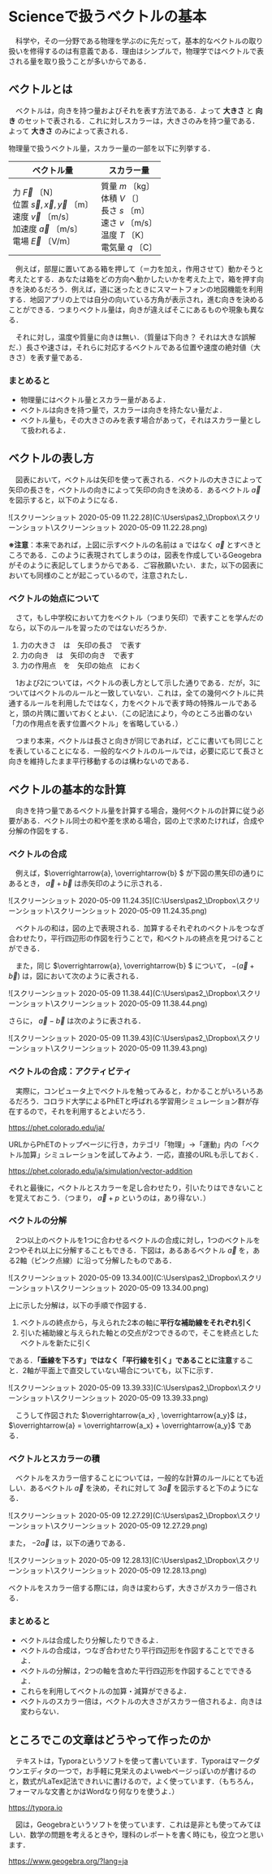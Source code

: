 # Scienceで扱うベクトルの基本 #

　科学や，その一分野である物理を学ぶのに先だって，基本的なベクトルの取り扱いを修得するのは有意義である．理由はシンプルで，物理学ではベクトルで表される量を取り扱うことが多いからである．



## べクトルとは ##

　ベクトルは，向きを持つ量およびそれを表す方法である．よって **大きさ** と **向き** のセットで表される．これに対しスカラーは，大きさのみを持つ量である．よって **大きさ** のみによって表される．

物理量で扱うベクトル量，スカラー量の一部を以下に列挙する．



| ベクトル量                                                   | スカラー量                                                   |
| ------------------------------------------------------------ | ------------------------------------------------------------ |
| 力 $\overrightarrow{F}$  〔N〕<br />位置 $\overrightarrow{s}, \overrightarrow{x}, \overrightarrow{y}$  〔m〕<br />速度 $\overrightarrow{v}$ 〔m/s〕<br />加速度 $\overrightarrow{a}$ 〔m/s〕<br />電場 $\overrightarrow{E}$ 〔V/m〕 | 質量 $m$ 〔kg〕<br />体積 $V$ 〔〕<br />長さ $s$ 〔m〕<br />速さ $v$ 〔m/s〕<br />温度 $T$ 〔K〕<br />電気量 $q$ 〔C〕 |



　例えば，部屋に置いてある箱を押して（＝力を加え，作用させて）動かそうと考えたとする．あなたは箱をどの方向へ動かしたいかを考えた上で，箱を押す向きを決めるだろう．例えば，道に迷ったときにスマートフォンの地図機能を利用する．地図アプリの上では自分の向いている方角が表示され，進む向きを決めることができる．つまりベクトル量は，向きが違えばそこにあるものや現象も異なる．

　それに対し，温度や質量に向きは無い．（質量は下向き？ それは大きな誤解だ．）長さや速さは，それらに対応するベクトルである位置や速度の絶対値（大きさ）を表す量である．



### まとめると ###

- 物理量にはベクトル量とスカラー量があるよ．
- ベクトルは向きを持つ量で，スカラーは向きを持たない量だよ．
- ベクトル量も，その大きさのみを表す場合があって，それはスカラー量として扱われるよ．



## ベクトルの表し方 ##

　図表において，ベクトルは矢印を使って表される．ベクトルの大きさによって矢印の長さを，ベクトルの向きによって矢印の向きを決める．あるベクトル $\overrightarrow{a}$ を図示すると，以下のようになる．



![スクリーンショット 2020-05-09 11.22.28](C:\Users\pas2_\Dropbox\スクリーンショット\スクリーンショット 2020-05-09 11.22.28.png)



**※注意**：本来であれば，上図に示すベクトルの名前は a ではなく $\overrightarrow{a}$ とすべきところである．このように表現されてしまうのは，図表を作成しているGeogebraがそのように表記してしまうからである．ご容赦願いたい．また，以下の図表においても同様のことが起こっているので，注意されたし．



### ベクトルの始点について ###

　さて，もし中学校において力をベクトル（つまり矢印）で表すことを学んだのなら，以下のルールを習ったのではないだろうか．



1. 力の大きさ　は　矢印の長さ　で表す
2. 力の向き　は　矢印の向き　で表す
3. 力の作用点　を　矢印の始点　におく



　1および2については，ベクトルの表し方として示した通りである．だが，3についてはベクトルのルールと一致していない．これは，全ての幾何ベクトルに共通するルールを利用したではなく，力をベクトルで表す時の特殊ルールであると，頭の片隅に置いておくとよい．（この記法により，今のところ出番のない「力の作用点を表す位置ベクトル」を省略している．）

　つまり本来，ベクトルは長さと向きが同じであれば，どこに書いても同じことを表していることになる．一般的なベクトルのルールでは，必要に応じて長さと向きを維持したまま平行移動するのは構わないのである．



## ベクトルの基本的な計算 ##

　向きを持つ量であるベクトル量を計算する場合，幾何ベクトルの計算に従う必要がある．ベクトル同士の和や差を求める場合，図の上で求めたければ，合成や分解の作図をする．



### ベクトルの合成 ###

　例えば，$\overrightarrow{a}, \overrightarrow{b} $ が下図の黒矢印の通りにあるとき，  $\overrightarrow{a} + \overrightarrow{b}$ は赤矢印のように示される．



![スクリーンショット 2020-05-09 11.24.35](C:\Users\pas2_\Dropbox\スクリーンショット\スクリーンショット 2020-05-09 11.24.35.png)



　ベクトルの和は，図の上で表現される．加算するそれぞれのベクトルをつなぎ合わせたり，平行四辺形の作図を行うことで，和ベクトルの終点を見つけることができる．

　また，同じ $\overrightarrow{a}, \overrightarrow{b} $ について，  $- \left( \overrightarrow{a}+\overrightarrow{b}\right)$ は，図において次のように表される．



![スクリーンショット 2020-05-09 11.38.44](C:\Users\pas2_\Dropbox\スクリーンショット\スクリーンショット 2020-05-09 11.38.44.png)



さらに， $\overrightarrow{a}-\overrightarrow{b}$ は次のように表される．



![スクリーンショット 2020-05-09 11.39.43](C:\Users\pas2_\Dropbox\スクリーンショット\スクリーンショット 2020-05-09 11.39.43.png)



### ベクトルの合成：アクティビティ

　実際に，コンピュータ上でベクトルを触ってみると，わかることがいろいろあるだろう．コロラド大学によるPhETと呼ばれる学習用シミュレーション群が存在するので，それを利用するとよいだろう．

https://phet.colorado.edu/ja/

URLからPhETのトップページに行き，カテゴリ「物理」→「運動」内の「ベクトル加算」シミュレーションを試してみよう．一応，直接のURLも示しておく．

https://phet.colorado.edu/ja/simulation/vector-addition



それと最後に，ベクトルとスカラーを足し合わせたり，引いたりはできないことを覚えておこう．（つまり， $\overrightarrow{a} + p$ というのは，あり得ない．）



### ベクトルの分解

　2つ以上のベクトルを1つに合わせるベクトルの合成に対し，1つのベクトルを2つやそれ以上に分解することもできる．下図は，あるあるベクトル $\overrightarrow{a}$ を，ある2軸（ピンク点線）に沿って分解したものである．



![スクリーンショット 2020-05-09 13.34.00](C:\Users\pas2_\Dropbox\スクリーンショット\スクリーンショット 2020-05-09 13.34.00.png)



上に示した分解は，以下の手順で作図する．

1. ベクトルの終点から，与えられた2本の軸に**平行な補助線をそれぞれ引く**
2. 引いた補助線と与えられた軸との交点が2つできるので，そこを終点としたベクトルを新たに引く

である．**「垂線を下ろす」ではなく「平行線を引く」であることに注意**すること．2軸が平面上で直交していない場合についても，以下に示す．



![スクリーンショット 2020-05-09 13.39.33](C:\Users\pas2_\Dropbox\スクリーンショット\スクリーンショット 2020-05-09 13.39.33.png)



　こうして作図された $\overrightarrow{a_x} , \overrightarrow{a_y}$ は，  $\overrightarrow{a} = \overrightarrow{a_x} + \overrightarrow{a_y}$ である．



### ベクトルとスカラーの積 

　ベクトルをスカラー倍することについては，一般的な計算のルールにとても近しい．あるベクトル $\overrightarrow{a}$ を決め，それに対して $3\overrightarrow{a}$ を図示すると下のようになる．



![スクリーンショット 2020-05-09 12.27.29](C:\Users\pas2_\Dropbox\スクリーンショット\スクリーンショット 2020-05-09 12.27.29.png)



また， $-2\overrightarrow{a}$ は，以下の通りである．



![スクリーンショット 2020-05-09 12.28.13](C:\Users\pas2_\Dropbox\スクリーンショット\スクリーンショット 2020-05-09 12.28.13.png)



ベクトルをスカラー倍する際には，向きは変わらず，大きさがスカラー倍される．



### まとめると

- ベクトルは合成したり分解したりできるよ．
- ベクトルの合成は，つなぎ合わせたり平行四辺形を作図することでできるよ．
- ベクトルの分解は，2つの軸を含めた平行四辺形を作図することでできるよ．
- これらを利用してベクトルの加算・減算ができるよ．
- ベクトルのスカラー倍は，ベクトルの大きさがスカラー倍されるよ．向きは変わらない．



## ところでこの文章はどうやって作ったのか

　テキストは，Typoraというソフトを使って書いています．Typoraはマークダウンエディタの一つで，お手軽に見栄えのよいwebページっぽいのが書けるのと，数式がLaTex記法できれいに書けるので，よく使っています．（もちろん，フォーマルな文書とかはWordなり何なりを使うよ．）

https://typora.io

　図は，Geogebraというソフトを使っています．これは是非とも使ってみてほしい．数学の問題を考えるときや，理科のレポートを書く時にも，役立つと思います．

https://www.geogebra.org/?lang=ja